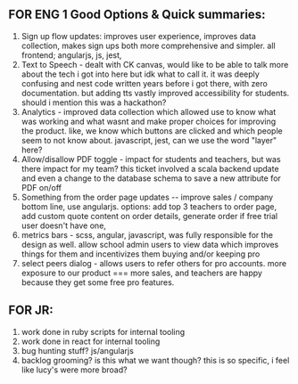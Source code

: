 ## FOR ENG 1 Good Options & Quick summaries:
1. Sign up flow updates: improves user experience, improves data collection, makes sign ups both more comprehensive and simpler. all frontend; angularjs, js, jest,  
2. Text to Speech - dealt with CK canvas, would like to be able to talk more about the tech i got into here but idk what to call it. it was deeply confusing and nest code written years before i got there, with zero documentation. but adding tts vastly improved accessibility for students. should i mention this was a hackathon?
3. Analytics - improved data collection which allowed use to know what was working and what wasnt and make proper choices for improving the product. like, we know which buttons are clicked and which people seem to not know about. javascript, jest, can we use the word "layer" here?
4. Allow/disallow PDF toggle - impact for students and teachers, but was there impact for my team? this ticket involved a scala backend update and even a change to the database schema to save a new attribute for PDF on/off
5. Something from the order page updates -- improve sales / company bottom line, use angularjs. options: add top 3 teachers to order page, add custom quote content on order details, generate order if free trial user doesn't have one, 
6. metrics bars - scss, angular, javascript, was fully responsible for the design as well. allow school admin users to view data which improves things for them and incentivizes them buying and/or keeping pro
7. select peers dialog - allows users to refer others for pro accounts. more exposure to our product === more sales, and teachers are happy because they get some free pro features. 


## FOR JR:
1. work done in ruby scripts for internal tooling
2. work done in react for internal tooling
3. bug hunting stuff? js/angularjs
4. backlog grooming?
is this what we want though? this is so specific, i feel like lucy's were more broad?